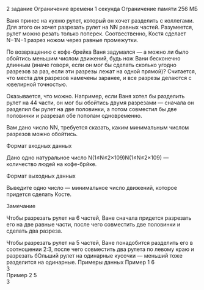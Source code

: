 2 задание
Ограничение времени
1 секунда
Ограничение памяти
256 МБ

Ваня принес на кухню рулет, который он хочет разделить с коллегами. Для этого он хочет разрезать рулет на ﻿NN﻿ равных частей. Разумеется, рулет можно резать только поперек. Соотвественно, Костя сделает ﻿N−1N−1﻿ разрез ножом через равные промежутки.


По возвращению с кофе-брейка Ваня задумался — а можно ли было обойтись меньшим числом движений, будь нож Вани бесконечно длинным (иначе говоря, если он мог бы сделать сколько угодно разрезов за раз, если эти разрезы лежат на одной прямой)? Считается, что места для разрезов намечены заранее, и все разрезы делаются с ювелирной точностью.

Оказывается, что можно. Например, если Ваня хотел бы разделить рулет на ﻿44﻿ части, он мог бы обойтись двумя разрезами — сначала он разделил бы рулет на две половинки, а потом совместил бы две половинки и разрезал обе пополам одновременно.

Вам дано число ﻿NN﻿, требуется сказать, каким минимальным числом разрезов можно обойтись.


Формат входных данных

Дано одно натуральное число ﻿N(1≤N≤2×109)N(1≤N≤2×109)﻿ — количество людей на кофе-брйке.


Формат выходных данных

Выведите одно число — минимальное число движений, которое придется сделать Косте.


Замечание

Чтобы разрезать рулет на 6 частей, Ване сначала придется разрезать его на две равные части, после чего совместить две половинки и сделать два разреза.

Чтобы разрезать рулет на 5 частей, Ване понадобится разделить его в соотношении 2:3, после чего совместить два рулета по левому краю и разрезать бОльший рулет на одинарные кусочки — меньший тоже разделится на одинарные.
Примеры данных
Пример 1
6   
3   
Пример 2
5   
3   